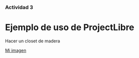 ### Actividad 3 

# Ejemplo de uso de ProjectLibre

Hacer un closet de madera

[Mi imagen](/archivo/Imagenes/Actividad3/diagrama1.jpg)

